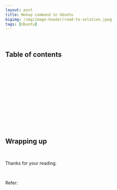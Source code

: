 ```yaml
---
layout: post
title: Nohup command in Ubuntu
bigimg: /img/image-header/road-to-solution.jpeg
tags: [Ubuntu]
---
```





<br>

## Table of contents





<br>

## 





<br>

## 





<br>

## 





<br>

## 





<br>

## Wrapping up





<br>

Thanks for your reading.

<br>

Refer:
